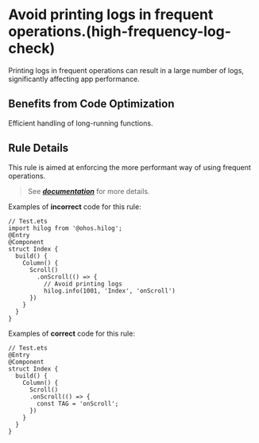 # Avoid printing logs in frequent operations.(high-frequency-log-check)

Printing logs in frequent operations can result in a large number of logs, significantly affecting app performance.

## Benefits from Code Optimization
Efficient handling of long-running functions.

## Rule Details
This rule is aimed at enforcing the more performant way of using frequent operations.
>See [***documentation***](https://developer.huawei.com/consumer/cn/doc/harmonyos-guides-V13/ide-high-frequency-log-check-V13) for more details.

Examples of **incorrect** code for this rule:

```ets
// Test.ets
import hilog from '@ohos.hilog';
@Entry
@Component
struct Index {
  build() {
    Column() {
      Scroll()
        .onScroll(() => {
          // Avoid printing logs
          hilog.info(1001, 'Index', 'onScroll')
      })
    }
  }
}
```

Examples of **correct** code for this rule:

```ets
// Test.ets
@Entry
@Component
struct Index {
  build() {
    Column() {
      Scroll()
      .onScroll(() => {
        const TAG = 'onScroll';
      })
    }
  }
}
```
